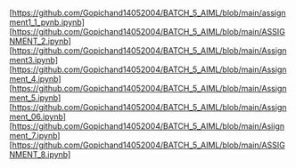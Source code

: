 [https://github.com/Gopichand14052004/BATCH_5_AIML/blob/main/assignment1_1_pynb.ipynb]
[https://github.com/Gopichand14052004/BATCH_5_AIML/blob/main/ASSIGNMENT_2.ipynb]
[https://github.com/Gopichand14052004/BATCH_5_AIML/blob/main/Assignment3.ipynb]
[https://github.com/Gopichand14052004/BATCH_5_AIML/blob/main/Assignment_4.ipynb]
[https://github.com/Gopichand14052004/BATCH_5_AIML/blob/main/Assignment_5.ipynb]
[https://github.com/Gopichand14052004/BATCH_5_AIML/blob/main/Assignment_06.ipynb]
[https://github.com/Gopichand14052004/BATCH_5_AIML/blob/main/Asiignment_7.ipynb]
[https://github.com/Gopichand14052004/BATCH_5_AIML/blob/main/ASSIGNMENT_8.ipynb]
